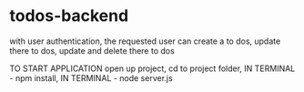 # todos-backend
with user authentication, the requested user can create a to dos, update there to dos, update and delete there to dos

TO START APPLICATION
open up project,
cd to project folder,
IN TERMINAL - npm install,
IN TERMINAL - node server.js
